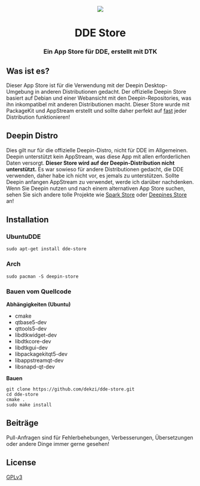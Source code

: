 <p align="center"><img src="https://user-images.githubusercontent.com/56656996/99621835-b2d8dc80-29dd-11eb-8183-987e80f8b3a7.png"></p>
<h1 align="center">DDE Store</h1>
<h3 align="center">Ein App Store für DDE, erstellt mit DTK</h3>

## Was ist es?

Dieser App Store ist für die Verwendung mit der Deepin Desktop-Umgebung in anderen Distributionen gedacht. Der offizielle Deepin Store basiert auf Debian und einer Webansicht mit den Deepin-Repositories, was ihn inkompatibel mit anderen Distributionen macht. Dieser Store wurde mit PackageKit und AppStream erstellt und sollte daher perfekt auf [fast](#deepin-distro) jeder Distribution funktionieren!

## Deepin Distro

Dies gilt nur für die offizielle Deepin-Distro, nicht für DDE im Allgemeinen. Deepin unterstützt kein AppStream, was diese App mit allen erforderlichen Daten versorgt. **Dieser Store wird auf der Deepin-Distribution nicht unterstützt.** Es war sowieso für andere Distributionen gedacht, die DDE verwenden, daher habe ich nicht vor, es jemals zu unterstützen. Sollte Deepin anfangen AppStream zu verwendet, werde ich darüber nachdenken. Wenn Sie Deepin nutzen und nach einem alternativen App Store suchen, sehen Sie sich andere tolle Projekte wie [Spark Store](https://www.spark-app.store) oder [Deepines Store](https://deepines.com) an!

## Installation
### UbuntuDDE
```
sudo apt-get install dde-store
```

### Arch
```
sudo pacman -S deepin-store
```

### Bauen vom Quellcode
**Abhängigkeiten (Ubuntu)**
- cmake
- qtbase5-dev
- qttools5-dev
- libdtkwidget-dev
- libdtkcore-dev
- libdtkgui-dev
- libpackagekitqt5-dev
- libappstreamqt-dev
- libsnapd-qt-dev

**Bauen**
```
git clone https://github.com/dekzi/dde-store.git
cd dde-store
cmake .
sudo make install
```

## Beiträge
Pull-Anfragen sind für Fehlerbehebungen, Verbesserungen, Übersetzungen oder andere Dinge immer gerne gesehen!

## License
[GPLv3](../../LICENSE)
